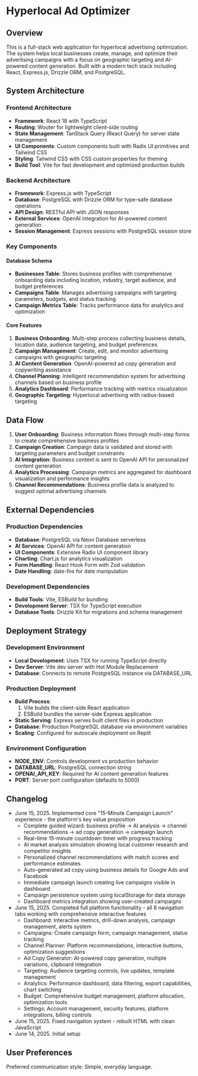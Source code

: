 # Hyperlocal Ad Optimizer

## Overview

This is a full-stack web application for hyperlocal advertising optimization. The system helps local businesses create, manage, and optimize their advertising campaigns with a focus on geographic targeting and AI-powered content generation. Built with a modern tech stack including React, Express.js, Drizzle ORM, and PostgreSQL.

## System Architecture

### Frontend Architecture
- **Framework**: React 18 with TypeScript
- **Routing**: Wouter for lightweight client-side routing
- **State Management**: TanStack Query (React Query) for server state management
- **UI Components**: Custom components built with Radix UI primitives and Tailwind CSS
- **Styling**: Tailwind CSS with CSS custom properties for theming
- **Build Tool**: Vite for fast development and optimized production builds

### Backend Architecture
- **Framework**: Express.js with TypeScript
- **Database**: PostgreSQL with Drizzle ORM for type-safe database operations
- **API Design**: RESTful API with JSON responses
- **External Services**: OpenAI integration for AI-powered content generation
- **Session Management**: Express sessions with PostgreSQL session store

### Key Components

#### Database Schema
- **Businesses Table**: Stores business profiles with comprehensive onboarding data including location, industry, target audience, and budget preferences
- **Campaigns Table**: Manages advertising campaigns with targeting parameters, budgets, and status tracking
- **Campaign Metrics Table**: Tracks performance data for analytics and optimization

#### Core Features
1. **Business Onboarding**: Multi-step process collecting business details, location data, audience targeting, and budget preferences
2. **Campaign Management**: Create, edit, and monitor advertising campaigns with geographic targeting
3. **AI Content Generation**: OpenAI-powered ad copy generation and copywriting assistance
4. **Channel Planning**: Intelligent recommendation system for advertising channels based on business profile
5. **Analytics Dashboard**: Performance tracking with metrics visualization
6. **Geographic Targeting**: Hyperlocal advertising with radius-based targeting

## Data Flow

1. **User Onboarding**: Business information flows through multi-step forms to create comprehensive business profiles
2. **Campaign Creation**: Campaign data is validated and stored with targeting parameters and budget constraints
3. **AI Integration**: Business context is sent to OpenAI API for personalized content generation
4. **Analytics Processing**: Campaign metrics are aggregated for dashboard visualization and performance insights
5. **Channel Recommendations**: Business profile data is analyzed to suggest optimal advertising channels

## External Dependencies

### Production Dependencies
- **Database**: PostgreSQL via Neon Database serverless
- **AI Services**: OpenAI API for content generation
- **UI Components**: Extensive Radix UI component library
- **Charting**: Chart.js for analytics visualization
- **Form Handling**: React Hook Form with Zod validation
- **Date Handling**: date-fns for date manipulation

### Development Dependencies
- **Build Tools**: Vite, ESBuild for bundling
- **Development Server**: TSX for TypeScript execution
- **Database Tools**: Drizzle Kit for migrations and schema management

## Deployment Strategy

### Development Environment
- **Local Development**: Uses TSX for running TypeScript directly
- **Dev Server**: Vite dev server with Hot Module Replacement
- **Database**: Connects to remote PostgreSQL instance via DATABASE_URL

### Production Deployment
- **Build Process**: 
  1. Vite builds the client-side React application
  2. ESBuild bundles the server-side Express application
- **Static Serving**: Express serves built client files in production
- **Database**: Production PostgreSQL database via environment variables
- **Scaling**: Configured for autoscale deployment on Replit

### Environment Configuration
- **NODE_ENV**: Controls development vs production behavior
- **DATABASE_URL**: PostgreSQL connection string
- **OPENAI_API_KEY**: Required for AI content generation features
- **PORT**: Server port configuration (defaults to 5000)

## Changelog
- June 15, 2025. Implemented core "15-Minute Campaign Launch" experience - the platform's key value proposition
  - Complete guided wizard: business profile → AI analysis → channel recommendations → ad copy generation → campaign launch
  - Real-time 15-minute countdown timer with progress tracking
  - AI market analysis simulation showing local customer research and competitor insights
  - Personalized channel recommendations with match scores and performance estimates
  - Auto-generated ad copy using business details for Google Ads and Facebook
  - Immediate campaign launch creating live campaigns visible in dashboard
  - Campaign persistence system using localStorage for data storage
  - Dashboard metrics integration showing user-created campaigns
- June 15, 2025. Completed full platform functionality - all 8 navigation tabs working with comprehensive interactive features
  - Dashboard: Interactive metrics, drill-down analysis, campaign management, alerts system
  - Campaigns: Create campaign form, campaign management, status tracking
  - Channel Planner: Platform recommendations, interactive buttons, optimization suggestions
  - Ad Copy Generator: AI-powered copy generation, multiple variations, clipboard integration
  - Targeting: Audience targeting controls, live updates, template management
  - Analytics: Performance dashboard, data filtering, export capabilities, chart switching
  - Budget: Comprehensive budget management, platform allocation, optimization tools
  - Settings: Account management, security features, platform integrations, billing controls
- June 15, 2025. Fixed navigation system - rebuilt HTML with clean JavaScript
- June 14, 2025. Initial setup

## User Preferences

Preferred communication style: Simple, everyday language.